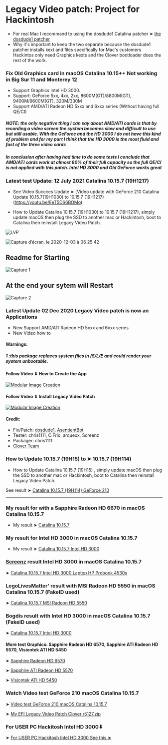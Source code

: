 # Legacy Video patch: Project for Hackintosh

- For real Mac I recommand to using the dosdude1 Catalina patcher ➤ [the dosdude1 patcher](https://forums.macrumors.com/threads/macos-10-15-catalina-on-unsupported-macs.2183772/)
- Why it's important to keep the two separate because the dosdude1 patcher installs kext and files specifically for Mac's customers
Hackintos only need Graphics kexts and the Clover bootloader does the rest of the work.


### Fix Old Graphics card in macOS Catalina 10.15++ Not working in Big Sur 11 and Monterey 12
- Support Graphics Intel HD 3000.
- Support: GeForce 5xx, 4xx, 2xx, 8600M(GT)/8800M(GT), 9400M/9600M(GT), 320M/330M
- Support AMD/ATI Radeon HD 5xxx and 6xxx series (Without having full QE/CI)
##### NOTE: the only negative thing I can say about AMD/ATI cards is that by recording a video screen the system becomes slow and difficult to use but still usable. With the GeForce and the HD 3000 I do not have this kind of problem and for my part I think that the HD 3000 is the most fluid and fast of the three video cards

##### In conclusion after having had time to do some tests I conclude that AMD/ATI cards work at almost 60% of their full capacity so the full QE/CI is not applied with this patch. Intel HD 3000 and Old GeForce works great

### Latest test Update: 12 July 2021  Catalina 10.15.7 (19H1217)
- See Video Succces Update ➤ [Video update with GeForce 210 Catalina Update 10.15.7(19H1030) to 10.15.7 (19H1217)(https://youtu.be/EeT5DS6BOMo)

- How to Update Catalina 10.15.7 (19H1030) to 10.15.7 (19H1217), simply update macOS then plug the SSD to another mac or Hackintosh, boot to Catalina then reinstall Legacy Video Patch.


![LVP](https://user-images.githubusercontent.com/6248794/100799527-37225b00-33f3-11eb-8623-58ffcf844761.png)

![Capture d’écran, le 2020-12-03 à 06 25 42](https://user-images.githubusercontent.com/6248794/101011171-828e5380-3530-11eb-93b9-aa48596ade38.png)

## Readme for Starting
![Capture 1](https://user-images.githubusercontent.com/6248794/101005612-e6178180-352e-11eb-839f-1f235479551b.png)
## At the end your sytem will Restart
![Capture 2](https://user-images.githubusercontent.com/6248794/101005619-e6178180-352e-11eb-8fc4-3975e701f945.png)

### Latest Update 02 Dec 2020 Legacy Video patch is now an Applications
- New Support AMD/ATI Radeon HD 5xxx and 6xxx series 
- New Video how to 

#### Warnings:
##### 1 :this package replaces system files in /S/L/E and could render your system unbootable.

#### Follow Video ⬇ How to Create the App
[![Modular Image Creation](https://user-images.githubusercontent.com/6248794/100969381-06c8e280-3501-11eb-9e11-ad9d734eff3a.png)](https://youtu.be/h18ie8uTulM)
#### Follow Video ⬇ Install Legacy Video Patch
[![Modular Image Creation](https://user-images.githubusercontent.com/6248794/100969381-06c8e280-3501-11eb-9e11-ad9d734eff3a.png)](https://youtu.be/pP-j-RxOths)


#### Credit:
- Fix/Patch: [dosdude1](https://forums.macrumors.com/members/dosdude1.669685/), [AsentientBot](https://forums.macrumors.com/members/asentientbot.1135186/)
- Tester: chris1111, C.Frio, arqueox, Screenz
- Packager: chris1111
- [Clover Team](https://github.com/CloverHackyColor/CloverBootloader)

### How to Update 10.15.7 (19H15) to ➤ 10.15.7 (19H114)
- How to Update Catalina 10.15.7 (19H15) , simply update macOS then plug the SSD to another mac or Hackintosh, boot to Catalina then reinstall Legacy Video Patch.

See result ➤ [Catalina 10.15.7 (19H114) GeForce 210](https://user-images.githubusercontent.com/6248794/104489413-9ac8a800-559d-11eb-955d-f648eec73e6f.png)

 ------------------------------------------------------------------------

### My result for with a Sapphire Radeon HD 6670 in macOS Catalina 10.15.7
- My result ➤ [Catalina 10.15.7](https://user-images.githubusercontent.com/6248794/100957292-2d2e5400-34e8-11eb-9c11-540086f8c2e2.png) 

### My result for Intel HD 3000 in macOS Catalina 10.15.7 
- My result  ➤ [Catalina 10.15.7 Intel HD 3000](https://user-images.githubusercontent.com/6248794/96388452-de666e00-1176-11eb-913a-578bef22c7fa.png)

 ### [Screenz](https://www.hackintosh-montreal.com/u31) result Intel HD 3000 in macOS Catalina 10.15.7 
 ➤ [Catalina 10.15.7 Intel HD 3000 Laptop HP Probook 4530s](https://i87.servimg.com/u/f87/17/99/48/98/captur16.jpg)
 
 ### LegoLivesMatter' result with MSI Radeon HD 5550 in macOS Catalina 10.15.7 (FakeID used)
 ➤ [Catalina 10.15.7 MSI Radeon HD 5550](https://i.postimg.cc/yd0z1Gdb/Screenshot-2020-12-05-at-09-09-54.png)
 
  ### Bogdis result with Intel HD 3000 in macOS Catalina 10.15.7 (FakeID used)
 ➤ [Catalina 10.15.7 Intel HD 3000](https://user-images.githubusercontent.com/48528615/102701594-d69b7680-4258-11eb-8d5b-6914ecd798a8.png)

 #### More test Graphics: Sapphire Radeon HD 6570, Sapphire ATI Radeon HD 5570, Visiontek ATI HD 5450
➤ [Sapphire Radeon HD 6570](https://user-images.githubusercontent.com/6248794/101048698-d741c680-3550-11eb-8467-23d0a58b6af1.png)

➤ [Sapphire ATI Radeon HD 5570](https://user-images.githubusercontent.com/6248794/101048699-d7da5d00-3550-11eb-9f32-f1f27244279d.png)

➤ [Visiontek ATI HD 5450](https://user-images.githubusercontent.com/6248794/101048691-d6a93000-3550-11eb-9bc6-a43a375e6fbc.png)


### Watch Video test GeForce 210 macOS Catalina 10.15.7
➤ [Video test GeForce 210 macOS Catalina 10.15.7](https://youtu.be/4UGjlWMcCfs)

➤ [My EFI Legacy Video Patch Clover r5127.zip](https://github.com/chris1111/Legacy-Video-patch/files/5720249/EFI.Legacy.Video.Patch.Clover.r5127.zip)

### For USER PC Hackitosh Intel HD 3000⬇︎

➤ [For USER PC Hackitosh Intel HD 3000 See this ➤](https://github.com/chris1111/Legacy-Video-patch/discussions/9)





